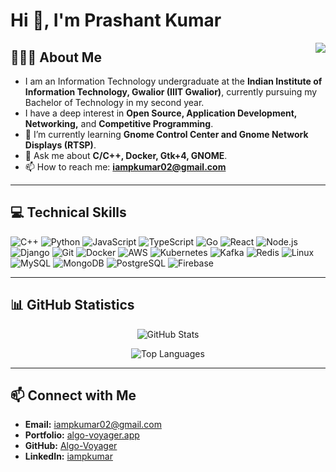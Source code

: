 # Hi 👋, I'm Prashant Kumar
<img align="right" src="https://visitor-badge.laobi.icu/badge?page_id=iampkumar02.iampkumar02" />

## 🙋🏽‍♂️ About Me
- I am an Information Technology undergraduate at the **Indian Institute of Information Technology, Gwalior (IIIT Gwalior)**, currently pursuing my Bachelor of Technology in my second year.
- I have a deep interest in **Open Source, Application Development, Networking,** and **Competitive Programming**.
- 🌱 I’m currently learning **Gnome Control Center and Gnome Network Displays (RTSP)**.
- 💬 Ask me about **C/C++, Docker, Gtk+4, GNOME**.
- 📫 How to reach me: **[iampkumar02@gmail.com](mailto:iampkumar02@gmail.com)**

---

## 💻 Technical Skills

<p>
  <!-- C++ -->
  <img src="https://img.shields.io/badge/C++-00599C?style=for-the-badge&logo=c%2B%2B&logoColor=white" alt="C++" />
  
  <!-- Python -->
  <img src="https://img.shields.io/badge/Python-3776AB?style=for-the-badge&logo=python&logoColor=white" alt="Python" />
  
  <!-- JavaScript -->
  <img src="https://img.shields.io/badge/JavaScript-F7DF1E?style=for-the-badge&logo=javascript&logoColor=black" alt="JavaScript" />
  
  <!-- TypeScript -->
  <img src="https://img.shields.io/badge/TypeScript-007ACC?style=for-the-badge&logo=typescript&logoColor=white" alt="TypeScript" />
  
  <!-- Go -->
  <img src="https://img.shields.io/badge/Go-00ADD8?style=for-the-badge&logo=go&logoColor=white" alt="Go" />
  
  <!-- React -->
  <img src="https://img.shields.io/badge/React-20232A?style=for-the-badge&logo=react&logoColor=61DAFB" alt="React" />
  
  <!-- NodeJS -->
  <img src="https://img.shields.io/badge/Node.js-339933?style=for-the-badge&logo=nodedotjs&logoColor=white" alt="Node.js" />
  
  <!-- Django -->
  <img src="https://img.shields.io/badge/Django-092E20?style=for-the-badge&logo=django&logoColor=white" alt="Django" />
  
  <!-- Git -->
  <img src="https://img.shields.io/badge/Git-F05032?style=for-the-badge&logo=git&logoColor=white" alt="Git" />
  
  <!-- Docker -->
  <img src="https://img.shields.io/badge/Docker-2496ED?style=for-the-badge&logo=docker&logoColor=white" alt="Docker" />
  
  <!-- AWS -->
  <img src="https://img.shields.io/badge/Amazon_AWS-232F3E?style=for-the-badge&logo=amazon-aws&logoColor=white" alt="AWS" />
  
  <!-- Kubernetes -->
  <img src="https://img.shields.io/badge/Kubernetes-326CE5?style=for-the-badge&logo=kubernetes&logoColor=white" alt="Kubernetes" />
  
  <!-- Kafka -->
  <img src="https://img.shields.io/badge/Apache%20Kafka-000?style=for-the-badge&logo=apachekafka&logoColor=white" alt="Kafka" />
  
  <!-- Redis -->
  <img src="https://img.shields.io/badge/Redis-DC382D?style=for-the-badge&logo=redis&logoColor=white" alt="Redis" />
  
  <!-- Linux -->
  <img src="https://img.shields.io/badge/Linux-FCC624?style=for-the-badge&logo=linux&logoColor=black" alt="Linux" />
  
  <!-- MySQL -->
  <img src="https://img.shields.io/badge/MySQL-4479A1?style=for-the-badge&logo=mysql&logoColor=white" alt="MySQL" />
  
  <!-- MongoDB -->
  <img src="https://img.shields.io/badge/MongoDB-47A248?style=for-the-badge&logo=mongodb&logoColor=white" alt="MongoDB" />
  
  <!-- PostgreSQL -->
  <img src="https://img.shields.io/badge/Postgres-336791?style=for-the-badge&logo=postgresql&logoColor=white" alt="PostgreSQL" />
  
  <!-- Firebase -->
  <img src="https://img.shields.io/badge/Firebase-FFCA28?style=for-the-badge&logo=firebase&logoColor=black" alt="Firebase" />
</p>


---

## 📊 GitHub Statistics
<p align="center">
  <!-- GitHub Stats Card -->
  <img
    src="https://github-readme-stats.vercel.app/api?username=Algo-Voyager&show_icons=true&count_private=true&theme=onedark"
    alt="GitHub Stats"
    style="max-width: 100%;"
  />
</p>

<p align="center">
  <!-- Top Languages Card -->
  <img
    src="https://github-readme-stats.vercel.app/api/top-langs/?username=Algo-Voyager&theme=onedark&exclude_repo=Competitive-Programming&hide=html,css"
    alt="Top Languages"
    style="max-width: 100%;"
  />
</p>

---

## 📫 Connect with Me
- **Email:** [iampkumar02@gmail.com](mailto:iampkumar02@gmail.com)  
- **Portfolio:** [algo-voyager.app](https://algo-voyager.app)  
- **GitHub:** [Algo-Voyager](https://github.com/Algo-Voyager)  
- **LinkedIn:** [iampkumar](https://www.linkedin.com/in/iampkumar)
